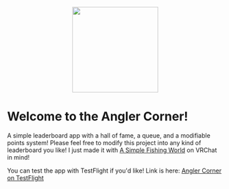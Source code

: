 <p align="center">
<img src="https://github.com/user-attachments/assets/843cad6c-4f2f-4f0e-bc26-85b56596bc99" width="200">
</p>

# Welcome to the Angler Corner!

A simple leaderboard app with a hall of fame, a queue, and a modifiable points system!
Please feel free to modify this project into any kind of leaderboard you like! I just made it with [A Simple Fishing World](https://vrclist.com/world/774958) on VRChat in mind!

You can test the app with TestFlight if you'd like! Link is here: [Angler Corner on TestFlight](https://testflight.apple.com/join/s4r9QPQS)
